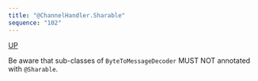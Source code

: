 ```yaml
---
title: "@ChannelHandler.Sharable"
sequence: "102"
---
```


[UP](/netty.html)

Be aware that sub-classes of `ByteToMessageDecoder` MUST NOT annotated with `@Sharable`.
